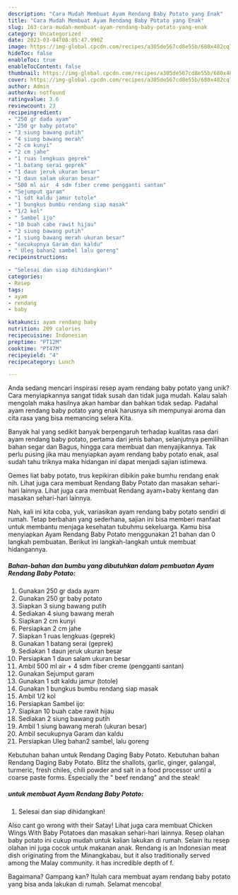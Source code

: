 ```yaml
---
description: "Cara Mudah Membuat Ayam Rendang Baby Potato yang Enak"
title: "Cara Mudah Membuat Ayam Rendang Baby Potato yang Enak"
slug: 163-cara-mudah-membuat-ayam-rendang-baby-potato-yang-enak
category: Uncategorized
date: 2023-03-04T08:05:47.990Z
image: https://img-global.cpcdn.com/recipes/a305de567cd8e55b/680x482cq70/ayam-rendang-baby-potato-foto-resep-utama.jpg
hideToc: false
enableToc: true
enableTocContent: false
thumbnail: https://img-global.cpcdn.com/recipes/a305de567cd8e55b/680x482cq70/ayam-rendang-baby-potato-foto-resep-utama.jpg
cover: https://img-global.cpcdn.com/recipes/a305de567cd8e55b/680x482cq70/ayam-rendang-baby-potato-foto-resep-utama.jpg
author: Admin
authorAv: notfound
ratingvalue: 3.6
reviewcount: 23
recipeingredient:
- "250 gr dada ayam"
- "250 gr baby potato"
- "3 siung bawang putih"
- "4 siung bawang merah"
- "2 cm kunyi"
- "2 cm jahe"
- "1 ruas lengkuas geprek"
- "1 batang serai geprek"
- "1 daun jeruk ukuran besar"
- "1 daun salam ukuran besar"
- "500 ml air  4 sdm fiber creme pengganti santan"
- "Sejumput garam"
- "1 sdt kaldu jamur totole"
- "1 bungkus bumbu rendang siap masak"
- "1/2 kol"
- " Sambel ijo"
- "10 buah cabe rawit hijau"
- "2 siung bawang putih"
- "1 siung bawang merah ukuran besar"
- "secukupnya Garam dan kaldu"
- " Uleg bahan2 sambel lalu goreng"
recipeinstructions:

- "Selesai dan siap dihidangkan!"
categories:
- Resep
tags:
- ayam
- rendang
- baby

katakunci: ayam rendang baby 
nutrition: 209 calories
recipecuisine: Indonesian
preptime: "PT12M"
cooktime: "PT47M"
recipeyield: "4"
recipecategory: Lunch

---
```





Anda sedang mencari inspirasi resep ayam rendang baby potato yang unik? Cara menyiapkannya sangat tidak susah dan tidak juga mudah. Kalau salah mengolah maka hasilnya akan hambar dan bahkan tidak sedap. Padahal ayam rendang baby potato yang enak harusnya sih mempunyai aroma dan cita rasa yang bisa memancing selera Kita.





Banyak hal yang sedikit banyak berpengaruh terhadap kualitas rasa dari ayam rendang baby potato, pertama dari jenis bahan, selanjutnya pemilihan bahan segar dan Bagus, hingga cara membuat dan menyajikannya. Tak perlu pusing jika mau menyiapkan ayam rendang baby potato enak,      asal sudah tahu triknya maka hidangan ini dapat menjadi sajian istimewa.














Gemes liat baby potato, trus kepikiran dibikin pake bumhu rendang enak nih. Lihat juga cara membuat Rendang Baby Potato dan masakan sehari-hari lainnya. Lihat juga cara membuat Rendang ayam+baby kentang dan masakan sehari-hari lainnya.






Nah, kali ini kita coba, yuk, variasikan ayam rendang baby potato sendiri di rumah. Tetap berbahan yang sederhana, sajian ini bisa memberi manfaat untuk membantu menjaga kesehatan tubuhmu sekeluarga. Kamu bisa menyiapkan Ayam Rendang Baby Potato menggunakan 21 bahan dan 0 langkah pembuatan. Berikut ini langkah-langkah untuk membuat hidangannya.

<!--inarticleads1-->

##### Bahan-bahan dan bumbu yang dibutuhkan dalam pembuatan Ayam Rendang Baby Potato:

1. Gunakan 250 gr dada ayam
1. Gunakan 250 gr baby potato
1. Siapkan 3 siung bawang putih
1. Sediakan 4 siung bawang merah
1. Siapkan 2 cm kunyi
1. Persiapkan 2 cm jahe
1. Siapkan 1 ruas lengkuas (geprek)
1. Gunakan 1 batang serai (geprek)
1. Sediakan 1 daun jeruk ukuran besar
1. Persiapkan 1 daun salam ukuran besar
1. Ambil 500 ml air + 4 sdm fiber creme (pengganti santan)
1. Gunakan Sejumput garam
1. Gunakan 1 sdt kaldu jamur (totole)
1. Gunakan 1 bungkus bumbu rendang siap masak
1. Ambil 1/2 kol
1. Persiapkan  Sambel ijo:
1. Siapkan 10 buah cabe rawit hijau
1. Sediakan 2 siung bawang putih
1. Ambil 1 siung bawang merah (ukuran besar)
1. Ambil secukupnya Garam dan kaldu
1. Persiapkan  Uleg bahan2 sambel, lalu goreng


Kebutuhan bahan untuk Rendang Daging Baby Potato. Kebutuhan bahan Rendang Daging Baby Potato. Blitz the shallots, garlic, ginger, galangal, turmeric, fresh chiles, chili powder and salt in a food processor until a coarse paste forms. Especially the &#34; beef rendang&#34; and the steak! 

<!--inarticleads2-->

#####  untuk membuat Ayam Rendang Baby Potato:


1. Selesai dan siap dihidangkan!

Also cant go wrong with their Satay! Lihat juga cara membuat Chicken Wings With Baby Potatoes dan masakan sehari-hari lainnya. Resep olahan baby potato ini cukup mudah untuk kalian lakukan di rumah. Selain itu resep olahan ini juga cocok untuk makanan anak. Rendang is an Indonesian meat dish originating from the Minangkabau, but it also traditionally served among the Malay community. it has incredible depth of f. 

Bagaimana? Gampang kan? Itulah cara membuat ayam rendang baby potato yang bisa anda lakukan di rumah. Selamat mencoba!
